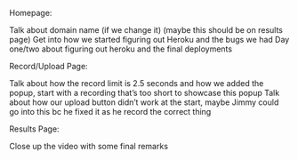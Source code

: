 Homepage:

  Talk about domain name (if we change it) (maybe this should be on results page)
  Get into how we started figuring out Heroku and the bugs we had
  Day one/two about figuring out heroku and the final deployments

Record/Upload Page:

  Talk about how the record limit is 2.5 seconds and how we added the popup, start with a recording that’s too short to showcase this popup
  Talk about how our upload button didn’t work at the start, maybe Jimmy could go into this bc he fixed it as he record the correct thing

Results Page:

  Close up the video with some final remarks
